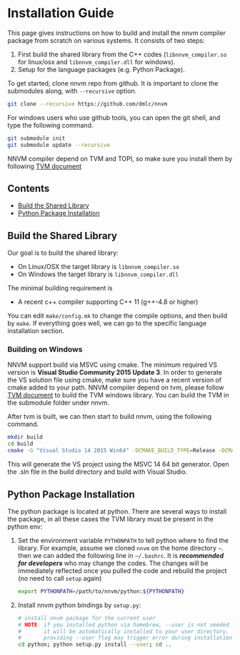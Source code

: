 Installation Guide
==================
This page gives instructions on how to build and install the nnvm compiler package from
scratch on various systems. It consists of two steps:

1. First build the shared library from the C++ codes (`libnnvm_compiler.so` for linux/osx and `libnnvm_compiler.dll` for windows).
2. Setup for the language packages (e.g. Python Package).

To get started, clone nnvm repo from github. It is important to clone the submodules along, with ```--recursive``` option.
```bash
git clone --recursive https://github.com/dmlc/nnvm
```
For windows users who use github tools, you can open the git shell, and type the following command.
```bash
git submodule init
git submodule update --recursive
```

NNVM compiler depend on TVM and TOPI, so make sure you install them by following [TVM document](http://docs.tvmlang.org/)

## Contents
- [Build the Shared Library](#build-the-shared-library)
- [Python Package Installation](#python-package-installation)

## Build the Shared Library

Our goal is to build the shared library:
- On Linux/OSX the target library is `libnnvm_compiler.so`
- On Windows the target library is `libnnvm_compiler.dll`

The minimal building requirement is
- A recent c++ compiler supporting C++ 11 (g++-4.8 or higher)

You can edit `make/config.mk` to change the compile options, and then build by
`make`. If everything goes well, we can go to the specific language installation section.

### Building on Windows

NNVM support build via MSVC using cmake. The minimum required VS version is **Visual Studio Community 2015 Update 3**.
In order to generate the VS solution file using cmake, make sure you have a recent version of cmake added to your path.
NNVM compiler depend on tvm, please follow [TVM document](http://docs.tvmlang.org/how_to/install.html#building-on-windows)
to build the TVM windows library. You can build the TVM in the submodule folder under nnvm.

After tvm is built, we can then start to build nnvm, using the following command.

```bash
mkdir build
cd build
cmake -G "Visual Studio 14 2015 Win64" -DCMAKE_BUILD_TYPE=Release -DCMAKE_CONFIGURATION_TYPES="Release" ..
```
This will generate the VS project using the MSVC 14 64 bit generator. Open the .sln file in the build directory and build with Visual Studio.

## Python Package Installation

The python package is located at python.
There are several ways to install the package, in all these cases the TVM library must be present in the python env:

1. Set the environment variable `PYTHONPATH` to tell python where to find
   the library. For example, assume we cloned `nnvm` on the home directory
   `~`. then we can added the following line in `~/.bashrc`.
    It is ***recommended for developers*** who may change the codes.
    The changes will be immediately reflected once you pulled the code and rebuild the project (no need to call ```setup``` again)

    ```bash
    export PYTHONPATH=/path/to/nnvm/python:${PYTHONPATH}
    ```

2. Install nnvm python bindings by `setup.py`:

    ```bash
    # install nnvm package for the current user
    # NOTE: if you installed python via homebrew, --user is not needed during installaiton
    #       it will be automatically installed to your user directory.
    #       providing --user flag may trigger error during installation in such case.
    cd python; python setup.py install --user; cd ..
    ```
